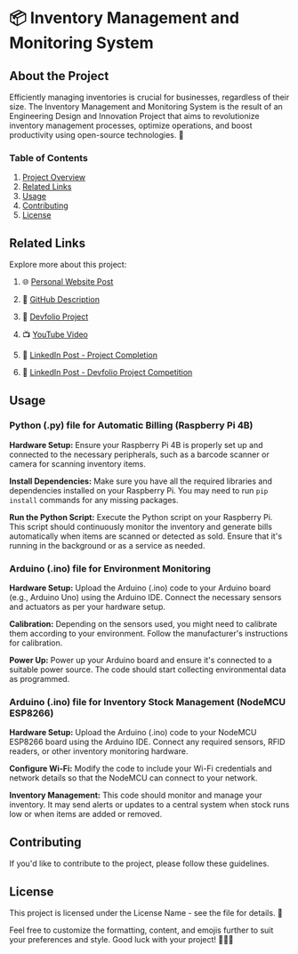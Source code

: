 # 📦 Inventory Management and Monitoring System

## About the Project

Efficiently managing inventories is crucial for businesses, regardless of their size. The Inventory Management and Monitoring System is the result of an Engineering Design and Innovation Project that aims to revolutionize inventory management processes, optimize operations, and boost productivity using open-source technologies. 🚀

### Table of Contents

1. [Project Overview](#about-the-project)
2. [Related Links](#related-links)
3. [Usage](#usage)
4. [Contributing](#contributing)
5. [License](#license)

## Related Links

Explore more about this project:

1. 🌐 [Personal Website Post](https://samael.vercel.app/posts/inventory-system)
   
2. 📁 [GitHub Description](https://github.com/Samael3003/Inventory-Management-System)

3. 💼 [Devfolio Project](https://devfolio.co/projects/inventory-management-and-monitoring-system-a2c0)

4. 📺 [YouTube Video](https://youtu.be/C4nSL6YLiXg)

5. 🔗 [LinkedIn Post - Project Completion](https://www.linkedin.com/posts/sahil-sawant-its-31aug_ediproject-engineeringdesign-innovation-activity-7065776960165023744-QG0G?utm_source=share&utm_medium=member_desktop)

6. 🔗 [LinkedIn Post - Devfolio Project Competition](https://www.linkedin.com/feed/update/urn:li:activity:7099081392419995648/?updateEntityUrn=urn%3Ali%3Afs_updateV2%3A%28urn%3Ali%3Aactivity%3A7099081392419995648%2CFEED_DETAIL%2CEMPTY%2CDEFAULT%2Cfalse%29)

## Usage

### Python (.py) file for Automatic Billing (Raspberry Pi 4B)

**Hardware Setup:** Ensure your Raspberry Pi 4B is properly set up and connected to the necessary peripherals, such as a barcode scanner or camera for scanning inventory items.

**Install Dependencies:** Make sure you have all the required libraries and dependencies installed on your Raspberry Pi. You may need to run `pip install` commands for any missing packages.

**Run the Python Script:** Execute the Python script on your Raspberry Pi. This script should continuously monitor the inventory and generate bills automatically when items are scanned or detected as sold. Ensure that it's running in the background or as a service as needed.

### Arduino (.ino) file for Environment Monitoring

**Hardware Setup:** Upload the Arduino (.ino) code to your Arduino board (e.g., Arduino Uno) using the Arduino IDE. Connect the necessary sensors and actuators as per your hardware setup.

**Calibration:** Depending on the sensors used, you might need to calibrate them according to your environment. Follow the manufacturer's instructions for calibration.

**Power Up:** Power up your Arduino board and ensure it's connected to a suitable power source. The code should start collecting environmental data as programmed.

### Arduino (.ino) file for Inventory Stock Management (NodeMCU ESP8266)

**Hardware Setup:** Upload the Arduino (.ino) code to your NodeMCU ESP8266 board using the Arduino IDE. Connect any required sensors, RFID readers, or other inventory monitoring hardware.

**Configure Wi-Fi:** Modify the code to include your Wi-Fi credentials and network details so that the NodeMCU can connect to your network.

**Inventory Management:** This code should monitor and manage your inventory. It may send alerts or updates to a central system when stock runs low or when items are added or removed.

## Contributing

If you'd like to contribute to the project, please follow these guidelines.

## License

This project is licensed under the License Name - see the file for details. 📜

Feel free to customize the formatting, content, and emojis further to suit your preferences and style. Good luck with your project! 🌌🔧🚀
